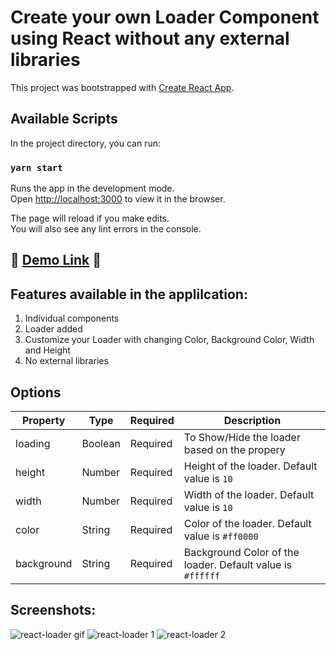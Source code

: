 # Create your own Loader Component using React without any external libraries

This project was bootstrapped with [Create React App](https://github.com/facebook/create-react-app).

## Available Scripts

In the project directory, you can run:

### `yarn start`

Runs the app in the development mode.\
Open [http://localhost:3000](http://localhost:3000) to view it in the browser.

The page will reload if you make edits.\
You will also see any lint errors in the console.

## <g-emoji class="g-emoji" alias="tada" fallback-src="https://github.githubassets.com/images/icons/emoji/unicode/1f389.png">🎉 </g-emoji> [Demo Link](https://jebasuthan.github.io/react-loader/) <g-emoji class="g-emoji" alias="tada" fallback-src="https://github.githubassets.com/images/icons/emoji/unicode/1f389.png">🎉</g-emoji>

## Features available in the applilcation:
1. Individual components
2. Loader added
3. Customize your Loader with changing Color, Background Color, Width and Height
4. No external libraries

## Options
 
 <table>
<thead>
<tr>
<th>Property</th>
<th>Type</th>
<th>Required</th>
<th>Description</th>
</tr>
</thead>
<tbody>
<tr>
<td>loading</td>
<td>Boolean</td>
<td>Required</td>
<td>To Show/Hide the loader based on the propery</td>
</tr>
<tr>
<td>height</td>
<td>Number</td>
<td>Required</td>
<td>Height of the loader. Default value is <code>10</code></td>
</tr>
<tr>
<td>width</td>
<td>Number</td>
<td>Required</td>
<td>Width of the loader. Default value is <code>10</code></td>
</tr>
<tr>
<td>color</td>
<td>String</td>
<td>Required</td>
<td>Color of the loader. Default value is <code>#ff0000</code></td>
</tr>
<tr>
<td>background</td>
<td>String</td>
<td>Required</td>
<td>Background Color of the loader. Default value is <code>#ffffff</code></td>
</tr>
</tbody>
</table>

## Screenshots:
![react-loader gif](https://user-images.githubusercontent.com/3702438/147038548-750c37a2-44fc-4428-bfcf-ae121b47f6bb.gif)
![react-loader 1](https://user-images.githubusercontent.com/3702438/147038576-f7b037ca-182f-43bb-8edd-7e0874bda906.png)
![react-loader 2](https://user-images.githubusercontent.com/3702438/147038567-da85bcd0-644f-4059-90de-bc99894ff929.png)
